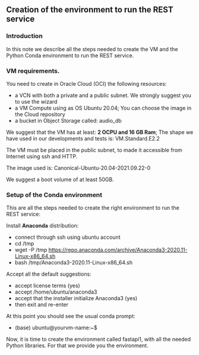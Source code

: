 ## Creation of the environment to run the REST service

### Introduction
In this note we describe all the steps needed to create the VM and the Python Conda environment to run the REST service.

### VM requirements.
You need to create in Oracle Cloud (OCI) the following resources:
* a VCN with both a private and a public subnet. We strongly suggest you to use the wizard
* a VM Compute using as OS Ubuntu 20.04; You can choose the image in the Cloud repository
* a bucket in Object Storage called: audio_db

We suggest that the VM has at least: **2 OCPU and 16 GB Ram**; The shape we have used in our developments and tests is: VM.Standard.E2.2

The VM must be placed in the public subnet, to made it accessible from Internet using ssh and HTTP.

The image used is: Canonical-Ubuntu-20.04-2021.09.22-0

We suggest a boot volume of at least 50GB.

### Setup of the Conda environment
This are all the steps needed to create the right environment to run the REST service:

Install **Anaconda** distribution:
* connect through ssh using ubuntu account
* cd /tmp
* wget -P /tmp https://repo.anaconda.com/archive/Anaconda3-2020.11-Linux-x86_64.sh
* bash /tmp/Anaconda3-2020.11-Linux-x86_64.sh

Accept all the default suggestions:
* accept license terms (yes)
* accept /home/ubuntu/anaconda3
* accept that the installer initialize Anaconda3 (yes)
* then exit and re-enter

At this point you should see the usual conda prompt:

* (base) ubuntu@yourvm-name:~$ 

Now, it is time to create the environment called fastapi1, with all the needed Python libraries.
For that we provide you the environment.

